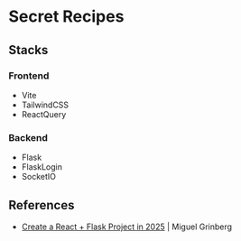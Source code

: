 # Secret Recipes

## Stacks

### Frontend

* Vite
* TailwindCSS
* ReactQuery

### Backend

* Flask
* FlaskLogin
* SocketIO

## References

* [Create a React + Flask Project in 2025](https://blog.miguelgrinberg.com/post/create-a-react-flask-project-in-2025) | Miguel Grinberg
